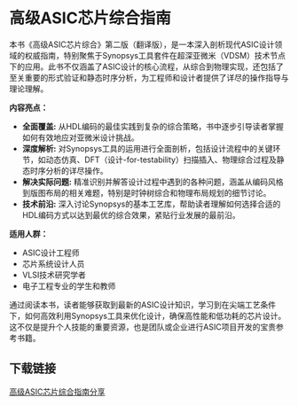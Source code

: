 # 高级ASIC芯片综合指南

本书《高级ASIC芯片综合》第二版（翻译版），是一本深入剖析现代ASIC设计领域的权威指南，特别聚焦于Synopsys工具套件在超深亚微米（VDSM）技术节点下的应用。此书不仅涵盖了ASIC设计的核心流程，从综合到物理实现，还包括了至关重要的形式验证和静态时序分析，为工程师和设计者提供了详尽的操作指导与理论理解。

**内容亮点：**
- **全面覆盖:** 从HDL编码的最佳实践到复杂的综合策略，书中逐步引导读者掌握如何有效地应对亚微米设计挑战。
- **深度解析:** 对Synopsys工具的运用进行全面剖析，包括设计流程中的关键环节，如动态仿真、DFT（设计-for-testability）扫描插入、物理综合过程及静态时序分析的详尽操作。
- **解决实际问题:** 精准识别并解答设计过程中遇到的各种问题，涵盖从编码风格到版图布局的相关难题，特别是时钟树综合和物理布局规划的细节讨论。
- **技术前沿:** 深入讨论Synopsys的基本工艺库，帮助读者理解如何选择合适的HDL编码方式以达到最优的综合效果，紧贴行业发展的最前沿。

**适用人群：**
- ASIC设计工程师
- 芯片系统设计人员
- VLSI技术研究学者
- 电子工程专业的学生和教师

通过阅读本书，读者能够获取到最新的ASIC设计知识，学习到在尖端工艺条件下，如何高效利用Synopsys工具来优化设计，确保高性能和低功耗的芯片设计。这不仅是提升个人技能的重要资源，也是团队或企业进行ASIC项目开发的宝贵参考书籍。

## 下载链接

[高级ASIC芯片综合指南分享](https://pan.quark.cn/s/386629443330)
